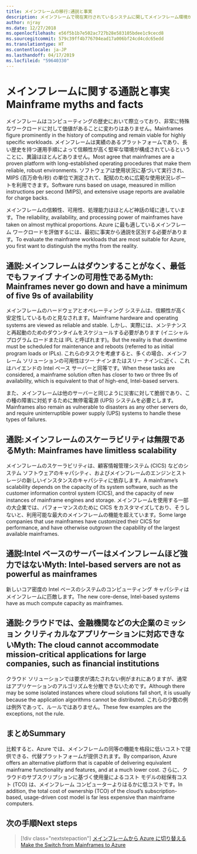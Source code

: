 ```yaml
---
title: メインフレームの移行:通説と事実
description: メインフレームで現在実行されているシステムに関してメインフレーム環境から Azure にアプリケーションを移行します。Azure は可用性が高く、拡張可能なインフラストラクチャであることが証明されています。
author: njray
ms.date: 12/27/2018
ms.openlocfilehash: e56f5b1b7e502ac727b28e583105bdee1c9cecd8
ms.sourcegitcommit: 579c39ff4b776704ead17a006bf24cd4cdc65edd
ms.translationtype: HT
ms.contentlocale: ja-JP
ms.lasthandoff: 04/17/2019
ms.locfileid: "59640330"
---
```

# <a name="mainframe-myths-and-facts"></a><span data-ttu-id="cd006-103">メインフレームに関する通説と事実</span><span class="sxs-lookup"><span data-stu-id="cd006-103">Mainframe myths and facts</span></span>

<span data-ttu-id="cd006-104">メインフレームはコンピューティングの歴史において際立っており、非常に特殊なワークロードに対して価値があることに変わりはありません。</span><span class="sxs-lookup"><span data-stu-id="cd006-104">Mainframes figure prominently in the history of computing and remain viable for highly specific workloads.</span></span> <span data-ttu-id="cd006-105">メインフレームは実績のあるプラットフォームであり、長い歴史を持つ運用手順によって信頼性が高く堅牢な環境が構成されているということに、異論はほとんどありません。</span><span class="sxs-lookup"><span data-stu-id="cd006-105">Most agree that mainframes are a proven platform with long-established operating procedures that make them reliable, robust environments.</span></span> <span data-ttu-id="cd006-106">ソフトウェアは使用状況に基づいて実行され、MIPS (百万命令/秒) の単位で測定されて、配賦のために広範な使用状況レポートを利用できます。</span><span class="sxs-lookup"><span data-stu-id="cd006-106">Software runs based on usage, measured in million instructions per second (MIPS), and extensive usage reports are available for charge backs.</span></span>

<span data-ttu-id="cd006-107">メインフレームの信頼性、可用性、処理能力はほとんど神話の域に達しています。</span><span class="sxs-lookup"><span data-stu-id="cd006-107">The reliability, availability, and processing power of mainframes have taken on almost mythical proportions.</span></span> <span data-ttu-id="cd006-108">Azure に最も適しているメインフレーム ワークロードを評価するには、最初に事実から通説を区別する必要があります。</span><span class="sxs-lookup"><span data-stu-id="cd006-108">To evaluate the mainframe workloads that are most suitable for Azure, you first want to distinguish the myths from the reality.</span></span>

## <a name="myth-mainframes-never-go-down-and-have-a-minimum-of-five-9s-of-availability"></a><span data-ttu-id="cd006-109">通説:メインフレームはダウンすることがなく、最低でもファイブ ナインの可用性である</span><span class="sxs-lookup"><span data-stu-id="cd006-109">Myth: Mainframes never go down and have a minimum of five 9s of availability</span></span>

<span data-ttu-id="cd006-110">メインフレームのハードウェアとオペレーティング システムは、信頼性が高く安定性しているものと見なされます。</span><span class="sxs-lookup"><span data-stu-id="cd006-110">Mainframe hardware and operating systems are viewed as reliable and stable.</span></span> <span data-ttu-id="cd006-111">しかし、実際には、メンテナンスと再起動のためのダウンタイムをスケジュールする必要があります (イニシャル プログラム ロードまたは IPL と呼ばれます)。</span><span class="sxs-lookup"><span data-stu-id="cd006-111">But the reality is that downtime must be scheduled for maintenance and reboots (referred to as initial program loads or IPLs).</span></span> <span data-ttu-id="cd006-112">これらのタスクを考慮すると、多くの場合、メインフレーム ソリューションの可用性はツー ナインまたはスリー ナインに近く、これはハイエンドの Intel ベース サーバーと同等です。</span><span class="sxs-lookup"><span data-stu-id="cd006-112">When these tasks are considered, a mainframe solution often has closer to two or three 9s of availability, which is equivalent to that of high-end, Intel-based servers.</span></span>

<span data-ttu-id="cd006-113">また、メインフレームは他のサーバーと同じように災害に対して脆弱であり、この種の障害に対処するために無停電電源 (UPS) システムを必要とします。</span><span class="sxs-lookup"><span data-stu-id="cd006-113">Mainframes also remain as vulnerable to disasters as any other servers do, and require uninterruptible power supply (UPS) systems to handle these types of failures.</span></span>

## <a name="myth-mainframes-have-limitless-scalability"></a><span data-ttu-id="cd006-114">通説:メインフレームのスケーラビリティは無限である</span><span class="sxs-lookup"><span data-stu-id="cd006-114">Myth: Mainframes have limitless scalability</span></span>

<span data-ttu-id="cd006-115">メインフレームのスケーラビリティは、顧客情報管理システム (CICS) などのシステム ソフトウェアのキャパシティ、およびメインフレームのエンジンとストレージの新しいインスタンスのキャパシティに依存します。</span><span class="sxs-lookup"><span data-stu-id="cd006-115">A mainframe’s scalability depends on the capacity of its system software, such as the customer information control system (CICS), and the capacity of new instances of mainframe engines and storage.</span></span> <span data-ttu-id="cd006-116">メインフレームを使用する一部の大企業では、パフォーマンスのために CICS をカスタマイズしており、そうしないと、利用可能な最大のメインフレームの機能を超えています。</span><span class="sxs-lookup"><span data-stu-id="cd006-116">Some large companies that use mainframes have customized their CICS for performance, and have otherwise outgrown the capability of the largest available mainframes.</span></span>

## <a name="myth-intel-based-servers-are-not-as-powerful-as-mainframes"></a><span data-ttu-id="cd006-117">通説:Intel ベースのサーバーはメインフレームほど強力ではない</span><span class="sxs-lookup"><span data-stu-id="cd006-117">Myth: Intel-based servers are not as powerful as mainframes</span></span>

<span data-ttu-id="cd006-118">新しいコア密度の Intel ベースのシステムのコンピューティング キャパシティはメインフレームに匹敵します。</span><span class="sxs-lookup"><span data-stu-id="cd006-118">The new core-dense, Intel-based systems have as much compute capacity as mainframes.</span></span>

## <a name="myth-the-cloud-cannot-accommodate-mission-critical-applications-for-large-companies-such-as-financial-institutions"></a><span data-ttu-id="cd006-119">通説:クラウドでは、金融機関などの大企業のミッション クリティカルなアプリケーションに対応できない</span><span class="sxs-lookup"><span data-stu-id="cd006-119">Myth: The cloud cannot accommodate mission-critical applications for large companies, such as financial institutions</span></span>

<span data-ttu-id="cd006-120">クラウド ソリューションでは要求が満たされない例がまれにありますが、通常はアプリケーションのアルゴリズムを分散できないためです。</span><span class="sxs-lookup"><span data-stu-id="cd006-120">Although there may be some isolated instances where cloud solutions fall short, it is usually because the application algorithms cannot be distributed.</span></span> <span data-ttu-id="cd006-121">これらの少数の例は例外であって、ルールではありません。</span><span class="sxs-lookup"><span data-stu-id="cd006-121">These few examples are the exceptions, not the rule.</span></span>

## <a name="summary"></a><span data-ttu-id="cd006-122">まとめ</span><span class="sxs-lookup"><span data-stu-id="cd006-122">Summary</span></span>

<span data-ttu-id="cd006-123">比較すると、Azure では、メインフレームの同等の機能を格段に低いコストで提供できる、代替プラットフォームが提供されます。</span><span class="sxs-lookup"><span data-stu-id="cd006-123">By comparison, Azure offers  an alternative platform that is capable of delivering equivalent mainframe functionality and features, and at a much lower cost.</span></span> <span data-ttu-id="cd006-124">さらに、クラウドのサブスクリプションに基づく使用量によるコスト モデルの総保有コスト (TCO) は、メインフレーム コンピューターよりはるかに低コストです。</span><span class="sxs-lookup"><span data-stu-id="cd006-124">In addition, the total cost of ownership (TCO) of the cloud’s subscription-based, usage-driven cost model is far less expensive than mainframe computers.</span></span>

## <a name="next-steps"></a><span data-ttu-id="cd006-125">次の手順</span><span class="sxs-lookup"><span data-stu-id="cd006-125">Next steps</span></span>

> [!div class="nextstepaction"]
> [<span data-ttu-id="cd006-126">メインフレームから Azure に切り替える</span><span class="sxs-lookup"><span data-stu-id="cd006-126">Make the Switch from Mainframes to Azure</span></span>](migration-strategies.md)
